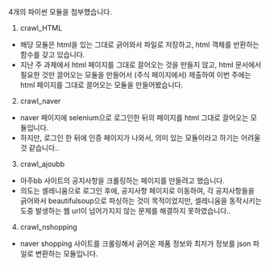 4개의 파이썬 모듈을 첨부헀습니다.
1. crawl_HTML
  - 해당 모듈은 html을 있는 그대로 긁어와서 파일로 저장하고, html 객체를 반환하는 함수를 갖고 있습니다.
  - 지난 주 과제에서 html 페이지를 그대로 끌어오는 것을 만들지 않고, html 문서에서 필요한 것만 끌어오는 모듈을 만들어서 (주식 페이지에서) 제출하여 이번 주에는 html 페이지를 그대로 끌어오는 모듈을 만들어봤습니다.

2. crawl_naver
  - naver 페이지에 selenium으로 로그인한 뒤의 페이지를 html 그대로 끌어오는 모듈입니다.
  - 하지만, 로그인 한 뒤에 인증 페이지가 나와서, 의미 있는 모듈이라고 하기는 어려울 것 같습니다..

3. crawl_ajoubb
  - 아주bb 사이트의 공지사항을 크롤링하는 페이지를 만들려고 했습니다.
  - 의도는 셀레니움으로 로그인 후에, 공지사항 페이지로 이동하여, 각 공지사항들을 긁어와서 beautifulsoup으로 파싱하는 것이 목적이었지만, 셀레니움을 동작시키는 도중 발생하는 웹 url이 넘어가지지 않는 문제를 해결하지 못하였습니다..

4. crawl_nshopping
  - naver shopping 사이트를 크롤링해서 긁어온 제품 정보와 최저가 정보를 json 파일로 변환하는 모듈입니다.

